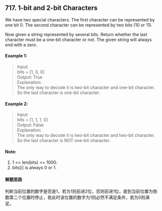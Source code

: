 ## 717. 1-bit and 2-bit Characters
We have two special characters. The first character can be represented by one bit 0. The second character can be represented by two bits (10 or 11).

Now given a string represented by several bits. Return whether the last character must be a one-bit character or not. The given string will always end with a zero.

#### Example 1:
> Input:   
  bits = [1, 0, 0]  
> Output: True  
> Explanation:   
  The only way to decode it is two-bit character and one-bit character. So the last character is one-bit character.  


#### Example 2:
> Input:   
  bits = [1, 1, 1, 0]  
> Output:   False  
> Explanation:   
  The only way to decode it is two-bit character and two-bit character. So the last character is NOT one-bit character.
#### Note:
1. 1 <= len(bits) <= 1000.
2. bits[i] is always 0 or 1.

#### 解题思路
判断当前位置的数字是否是1，若为1则前进2位，否则前进1位，直到当前位置为倒数第二个位置时停止，若此时该位置的数字为1则必然不满足条件，若为0则满足。